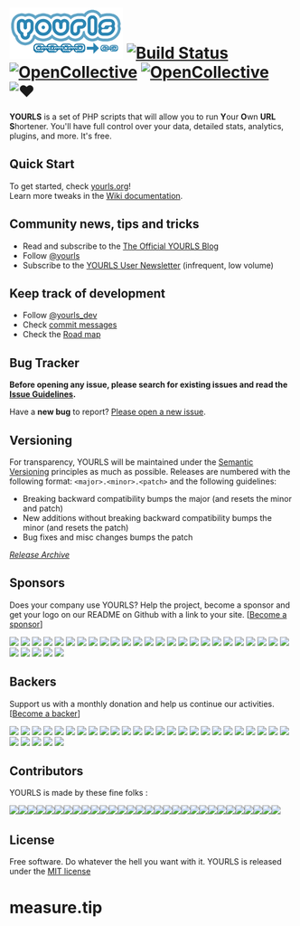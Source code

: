 [![yourls](images/yourls-logo.png)](https://yourls.org) [![Build Status](https://api.travis-ci.org/YOURLS/YOURLS.svg?branch=master)](https://travis-ci.org/YOURLS/YOURLS) [![OpenCollective](https://opencollective.com/yourls/backers/badge.svg)](#backers) 
[![OpenCollective](https://opencollective.com/yourls/sponsors/badge.svg)](#sponsors) ![&hearts;](https://img.shields.io/badge/made%20with-%E2%9D%A4-ff69b4.svg)
========

**YOURLS** is a set of PHP scripts that will allow you to run <strong>Y</strong>our <strong>O</strong>wn <strong>URL</strong> <strong>S</strong>hortener. You'll have full control over your data, detailed stats, analytics, plugins, and more. It's free.


Quick Start
-----------
To get started, check [yourls.org](https://yourls.org)!  
Learn more tweaks in the [Wiki documentation](https://github.com/YOURLS/YOURLS/wiki/).


Community news, tips and tricks
-------------------------------
* Read and subscribe to the [The Official YOURLS Blog](http://blog.yourls.org)
* Follow [@yourls](https://twitter.com/yourls)
* Subscribe to the [YOURLS User Newsletter](http://yourls.org/newsletter) (infrequent, low volume)


Keep track of development
-------------------------
* Follow [@yourls_dev](http://twitter.com/yourls_dev)
* Check [commit messages](https://github.com/YOURLS/YOURLS/commits/master)
* Check the [Road map](https://github.com/YOURLS/YOURLS/wiki/Road-Map)


Bug Tracker
-----------
__Before opening any issue, please search for existing issues and read the [Issue Guidelines](https://github.com/YOURLS/YOURLS/wiki/Bug-Report).__

Have a **new bug** to report? [Please open a new issue](https://github.com/YOURLS/YOURLS/issues/new?title=Issue+title+--+be+DESCRIPTIVE).


Versioning
----------
For transparency, YOURLS will be maintained under the [Semantic Versioning](http://semver.org) principles as much as possible. Releases are numbered with the following format: `<major>.<minor>.<patch>` and the following guidelines:
* Breaking backward compatibility bumps the major (and resets the minor and patch)
* New additions without breaking backward compatibility bumps the minor (and resets the patch)
* Bug fixes and misc changes bumps the patch

*[Release Archive](https://github.com/YOURLS/YOURLS/releases)*


Sponsors
-------
Does your company use YOURLS? Help the project, become a sponsor and get your logo on our README on Github with a link to your site. [[Become a sponsor](https://opencollective.com/yourls#sponsor)]

<a href="https://opencollective.com/yourls/sponsor/0/website" target="_blank"><img src="https://opencollective.com/yourls/sponsor/0/avatar.svg"></a>
<a href="https://opencollective.com/yourls/sponsor/1/website" target="_blank"><img src="https://opencollective.com/yourls/sponsor/1/avatar.svg"></a>
<a href="https://opencollective.com/yourls/sponsor/2/website" target="_blank"><img src="https://opencollective.com/yourls/sponsor/2/avatar.svg"></a>
<a href="https://opencollective.com/yourls/sponsor/3/website" target="_blank"><img src="https://opencollective.com/yourls/sponsor/3/avatar.svg"></a>
<a href="https://opencollective.com/yourls/sponsor/4/website" target="_blank"><img src="https://opencollective.com/yourls/sponsor/4/avatar.svg"></a>
<a href="https://opencollective.com/yourls/sponsor/5/website" target="_blank"><img src="https://opencollective.com/yourls/sponsor/5/avatar.svg"></a>
<a href="https://opencollective.com/yourls/sponsor/6/website" target="_blank"><img src="https://opencollective.com/yourls/sponsor/6/avatar.svg"></a>
<a href="https://opencollective.com/yourls/sponsor/7/website" target="_blank"><img src="https://opencollective.com/yourls/sponsor/7/avatar.svg"></a>
<a href="https://opencollective.com/yourls/sponsor/8/website" target="_blank"><img src="https://opencollective.com/yourls/sponsor/8/avatar.svg"></a>
<a href="https://opencollective.com/yourls/sponsor/9/website" target="_blank"><img src="https://opencollective.com/yourls/sponsor/9/avatar.svg"></a>
<a href="https://opencollective.com/yourls/sponsor/10/website" target="_blank"><img src="https://opencollective.com/yourls/sponsor/10/avatar.svg"></a>
<a href="https://opencollective.com/yourls/sponsor/11/website" target="_blank"><img src="https://opencollective.com/yourls/sponsor/11/avatar.svg"></a>
<a href="https://opencollective.com/yourls/sponsor/12/website" target="_blank"><img src="https://opencollective.com/yourls/sponsor/12/avatar.svg"></a>
<a href="https://opencollective.com/yourls/sponsor/13/website" target="_blank"><img src="https://opencollective.com/yourls/sponsor/13/avatar.svg"></a>
<a href="https://opencollective.com/yourls/sponsor/14/website" target="_blank"><img src="https://opencollective.com/yourls/sponsor/14/avatar.svg"></a>
<a href="https://opencollective.com/yourls/sponsor/15/website" target="_blank"><img src="https://opencollective.com/yourls/sponsor/15/avatar.svg"></a>
<a href="https://opencollective.com/yourls/sponsor/16/website" target="_blank"><img src="https://opencollective.com/yourls/sponsor/16/avatar.svg"></a>
<a href="https://opencollective.com/yourls/sponsor/17/website" target="_blank"><img src="https://opencollective.com/yourls/sponsor/17/avatar.svg"></a>
<a href="https://opencollective.com/yourls/sponsor/18/website" target="_blank"><img src="https://opencollective.com/yourls/sponsor/18/avatar.svg"></a>
<a href="https://opencollective.com/yourls/sponsor/19/website" target="_blank"><img src="https://opencollective.com/yourls/sponsor/19/avatar.svg"></a>
<a href="https://opencollective.com/yourls/sponsor/20/website" target="_blank"><img src="https://opencollective.com/yourls/sponsor/20/avatar.svg"></a>
<a href="https://opencollective.com/yourls/sponsor/21/website" target="_blank"><img src="https://opencollective.com/yourls/sponsor/21/avatar.svg"></a>
<a href="https://opencollective.com/yourls/sponsor/22/website" target="_blank"><img src="https://opencollective.com/yourls/sponsor/22/avatar.svg"></a>
<a href="https://opencollective.com/yourls/sponsor/23/website" target="_blank"><img src="https://opencollective.com/yourls/sponsor/23/avatar.svg"></a>
<a href="https://opencollective.com/yourls/sponsor/24/website" target="_blank"><img src="https://opencollective.com/yourls/sponsor/24/avatar.svg"></a>
<a href="https://opencollective.com/yourls/sponsor/25/website" target="_blank"><img src="https://opencollective.com/yourls/sponsor/25/avatar.svg"></a>
<a href="https://opencollective.com/yourls/sponsor/26/website" target="_blank"><img src="https://opencollective.com/yourls/sponsor/26/avatar.svg"></a>
<a href="https://opencollective.com/yourls/sponsor/27/website" target="_blank"><img src="https://opencollective.com/yourls/sponsor/27/avatar.svg"></a>
<a href="https://opencollective.com/yourls/sponsor/28/website" target="_blank"><img src="https://opencollective.com/yourls/sponsor/28/avatar.svg"></a>
<a href="https://opencollective.com/yourls/sponsor/29/website" target="_blank"><img src="https://opencollective.com/yourls/sponsor/29/avatar.svg"></a>

Backers
-------

Support us with a monthly donation and help us continue our activities. [[Become a backer](https://opencollective.com/yourls#backer)]

<a href="https://opencollective.com/yourls/backer/0/website" target="_blank"><img src="https://opencollective.com/yourls/backer/0/avatar.svg"></a>
<a href="https://opencollective.com/yourls/backer/1/website" target="_blank"><img src="https://opencollective.com/yourls/backer/1/avatar.svg"></a>
<a href="https://opencollective.com/yourls/backer/2/website" target="_blank"><img src="https://opencollective.com/yourls/backer/2/avatar.svg"></a>
<a href="https://opencollective.com/yourls/backer/3/website" target="_blank"><img src="https://opencollective.com/yourls/backer/3/avatar.svg"></a>
<a href="https://opencollective.com/yourls/backer/4/website" target="_blank"><img src="https://opencollective.com/yourls/backer/4/avatar.svg"></a>
<a href="https://opencollective.com/yourls/backer/5/website" target="_blank"><img src="https://opencollective.com/yourls/backer/5/avatar.svg"></a>
<a href="https://opencollective.com/yourls/backer/6/website" target="_blank"><img src="https://opencollective.com/yourls/backer/6/avatar.svg"></a>
<a href="https://opencollective.com/yourls/backer/7/website" target="_blank"><img src="https://opencollective.com/yourls/backer/7/avatar.svg"></a>
<a href="https://opencollective.com/yourls/backer/8/website" target="_blank"><img src="https://opencollective.com/yourls/backer/8/avatar.svg"></a>
<a href="https://opencollective.com/yourls/backer/9/website" target="_blank"><img src="https://opencollective.com/yourls/backer/9/avatar.svg"></a>
<a href="https://opencollective.com/yourls/backer/10/website" target="_blank"><img src="https://opencollective.com/yourls/backer/10/avatar.svg"></a>
<a href="https://opencollective.com/yourls/backer/11/website" target="_blank"><img src="https://opencollective.com/yourls/backer/11/avatar.svg"></a>
<a href="https://opencollective.com/yourls/backer/12/website" target="_blank"><img src="https://opencollective.com/yourls/backer/12/avatar.svg"></a>
<a href="https://opencollective.com/yourls/backer/13/website" target="_blank"><img src="https://opencollective.com/yourls/backer/13/avatar.svg"></a>
<a href="https://opencollective.com/yourls/backer/14/website" target="_blank"><img src="https://opencollective.com/yourls/backer/14/avatar.svg"></a>
<a href="https://opencollective.com/yourls/backer/15/website" target="_blank"><img src="https://opencollective.com/yourls/backer/15/avatar.svg"></a>
<a href="https://opencollective.com/yourls/backer/16/website" target="_blank"><img src="https://opencollective.com/yourls/backer/16/avatar.svg"></a>
<a href="https://opencollective.com/yourls/backer/17/website" target="_blank"><img src="https://opencollective.com/yourls/backer/17/avatar.svg"></a>
<a href="https://opencollective.com/yourls/backer/18/website" target="_blank"><img src="https://opencollective.com/yourls/backer/18/avatar.svg"></a>
<a href="https://opencollective.com/yourls/backer/19/website" target="_blank"><img src="https://opencollective.com/yourls/backer/19/avatar.svg"></a>
<a href="https://opencollective.com/yourls/backer/20/website" target="_blank"><img src="https://opencollective.com/yourls/backer/20/avatar.svg"></a>
<a href="https://opencollective.com/yourls/backer/21/website" target="_blank"><img src="https://opencollective.com/yourls/backer/21/avatar.svg"></a>
<a href="https://opencollective.com/yourls/backer/22/website" target="_blank"><img src="https://opencollective.com/yourls/backer/22/avatar.svg"></a>
<a href="https://opencollective.com/yourls/backer/23/website" target="_blank"><img src="https://opencollective.com/yourls/backer/23/avatar.svg"></a>
<a href="https://opencollective.com/yourls/backer/24/website" target="_blank"><img src="https://opencollective.com/yourls/backer/24/avatar.svg"></a>
<a href="https://opencollective.com/yourls/backer/25/website" target="_blank"><img src="https://opencollective.com/yourls/backer/25/avatar.svg"></a>
<a href="https://opencollective.com/yourls/backer/26/website" target="_blank"><img src="https://opencollective.com/yourls/backer/26/avatar.svg"></a>
<a href="https://opencollective.com/yourls/backer/27/website" target="_blank"><img src="https://opencollective.com/yourls/backer/27/avatar.svg"></a>
<a href="https://opencollective.com/yourls/backer/28/website" target="_blank"><img src="https://opencollective.com/yourls/backer/28/avatar.svg"></a>
<a href="https://opencollective.com/yourls/backer/29/website" target="_blank"><img src="https://opencollective.com/yourls/backer/29/avatar.svg"></a>


Contributors
------------

YOURLS is made by these fine folks :

<img src="https://opencollective.com/yourls/contributors/0/avatar"><img src="https://opencollective.com/yourls/contributors/1/avatar"><img src="https://opencollective.com/yourls/contributors/2/avatar"><img src="https://opencollective.com/yourls/contributors/3/avatar"><img src="https://opencollective.com/yourls/contributors/4/avatar"><img src="https://opencollective.com/yourls/contributors/5/avatar"><img src="https://opencollective.com/yourls/contributors/6/avatar"><img src="https://opencollective.com/yourls/contributors/7/avatar"><img src="https://opencollective.com/yourls/contributors/8/avatar"><img src="https://opencollective.com/yourls/contributors/9/avatar"><img src="https://opencollective.com/yourls/contributors/10/avatar"><img src="https://opencollective.com/yourls/contributors/11/avatar"><img src="https://opencollective.com/yourls/contributors/12/avatar"><img src="https://opencollective.com/yourls/contributors/13/avatar"><img src="https://opencollective.com/yourls/contributors/14/avatar"><img src="https://opencollective.com/yourls/contributors/15/avatar"><img src="https://opencollective.com/yourls/contributors/16/avatar"><img src="https://opencollective.com/yourls/contributors/17/avatar"><img src="https://opencollective.com/yourls/contributors/18/avatar"><img src="https://opencollective.com/yourls/contributors/19/avatar"><img src="https://opencollective.com/yourls/contributors/20/avatar"><img src="https://opencollective.com/yourls/contributors/21/avatar"><img src="https://opencollective.com/yourls/contributors/22/avatar"><img src="https://opencollective.com/yourls/contributors/23/avatar"><img src="https://opencollective.com/yourls/contributors/24/avatar"><img src="https://opencollective.com/yourls/contributors/25/avatar"><img src="https://opencollective.com/yourls/contributors/26/avatar"><img src="https://opencollective.com/yourls/contributors/27/avatar"><img src="https://opencollective.com/yourls/contributors/28/avatar"><img src="https://opencollective.com/yourls/contributors/29/avatar">

License
-------
Free software. Do whatever the hell you want with it.
YOURLS is released under the [MIT license](LICENSE.md)

# measure.tip
